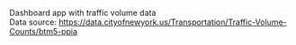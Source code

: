 Dashboard app with traffic volume data\
Data source: https://data.cityofnewyork.us/Transportation/Traffic-Volume-Counts/btm5-ppia
